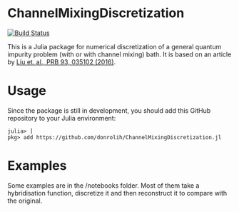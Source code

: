 # ChannelMixingDiscretization

[![Build Status](https://github.com/donrolih/ChannelMixingDiscretization.jl/actions/workflows/CI.yml/badge.svg?branch=main)](https://github.com/donrolih/ChannelMixingDiscretization.jl/actions/workflows/CI.yml?query=branch%3Amain)

This is a Julia package for numerical discretization of a general quantum impurity problem (with or with channel mixing)
bath. It is based on an article by [Liu et. al., PRB 93, 035102 (2016)](https://journals.aps.org/prb/abstract/10.1103/PhysRevB.93.035102).

# Usage

Since the package is still in development, you should add this GitHub repository to your Julia environment:
```
julia> ]
pkg> add https://github.com/donrolih/ChannelMixingDiscretization.jl
```

# Examples
Some examples are in the /notebooks folder. Most of them take a hybridisation function, discretize it and
then reconstruct it to compare with the original. 